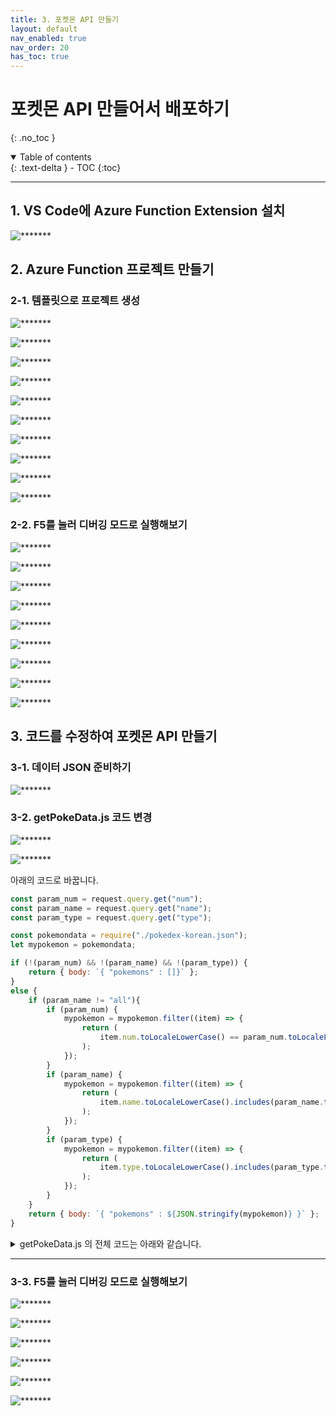 ```yaml
---
title: 3. 포켓몬 API 만들기
layout: default
nav_enabled: true
nav_order: 20
has_toc: true
---
```


# 포켓몬 API 만들어서 배포하기
{: .no_toc }

<details open markdown="block">
  <summary>
    Table of contents
  </summary>
  {: .text-delta }
- TOC
{:toc}
</details>

---

## 1. VS Code에 Azure Function Extension 설치
![*******](../assets/30/30-01.png)

## 2. Azure Function 프로젝트 만들기
### 2-1. 템플릿으로 프로젝트 생성
![*******](../assets/30/30-02.png)

![*******](../assets/30/30-03.png)

![*******](../assets/30/30-04.png)

![*******](../assets/30/30-05.png)

![*******](../assets/30/30-06.png)

![*******](../assets/30/30-07.png)

![*******](../assets/30/30-08.png)

![*******](../assets/30/30-09.png)

![*******](../assets/30/30-10.png)

![*******](../assets/30/30-11.png)

### 2-2. F5를 눌러 디버깅 모드로 실행해보기
![*******](../assets/30/30-12.png)

![*******](../assets/30/30-13.png)

![*******](../assets/30/30-14.png)

![*******](../assets/30/30-15.png)

![*******](../assets/30/30-16.png)

![*******](../assets/30/30-17.png)

![*******](../assets/30/30-18.png)

![*******](../assets/30/30-19.png)

![*******](../assets/30/30-20.png)

## 3. 코드를 수정하여 포켓몬 API 만들기
### 3-1. 데이터 JSON 준비하기
![*******](../assets/30/30-21.png)

### 3-2. getPokeData.js 코드 변경
![*******](../assets/30/30-23.png)

![*******](../assets/30/30-24.png)


아래의 코드로 바꿉니다.
```js
const param_num = request.query.get("num");
const param_name = request.query.get("name");
const param_type = request.query.get("type");

const pokemondata = require("./pokedex-korean.json");
let mypokemon = pokemondata;

if (!(param_num) && !(param_name) && !(param_type)) {
    return { body: `{ "pokemons" : []}` };
}
else {
    if (param_name != "all"){
        if (param_num) {
            mypokemon = mypokemon.filter((item) => {
                return (
                    item.num.toLocaleLowerCase() == param_num.toLocaleLowerCase()
                );
            });
        }
        if (param_name) {
            mypokemon = mypokemon.filter((item) => {
                return (
                    item.name.toLocaleLowerCase().includes(param_name.toLocaleLowerCase())
                );
            });
        }
        if (param_type) {
            mypokemon = mypokemon.filter((item) => {
                return (
                    item.type.toLocaleLowerCase().includes(param_type.toLocaleLowerCase())
                );
            });
        }
    }
    return { body: `{ "pokemons" : ${JSON.stringify(mypokemon)} }` };
}
```

<details markdown="block">
  <summary>
    getPokeData.js 의 전체 코드는 아래와 같습니다.
  </summary>
  {: .text-delta }

```js
const { app } = require('@azure/functions');

app.http('getPokeData', {
    methods: ['GET', 'POST'],
    authLevel: 'anonymous',
    handler: async (request, context) => {
        context.log(`Http function processed request for url "${request.url}"`);

        //const name = request.query.get('name') || await request.text() || 'world';
        const param_num = request.query.get("num");
        const param_name = request.query.get("name");
        const param_type = request.query.get("type");

        const pokemondata = require("./pokedex-korean.json");
        let mypokemon = pokemondata;

        if (!(param_num) && !(param_name) && !(param_type)) {
            return { body: `{ "pokemons" : []}` };
        }
        else {
            if (param_name != "all"){
                if (param_num) {
                    mypokemon = mypokemon.filter((item) => {
                        return (
                            item.num.toLocaleLowerCase() == param_num.toLocaleLowerCase()
                        );
                    });
                }
                if (param_name) {
                    mypokemon = mypokemon.filter((item) => {
                        return (
                            item.name.toLocaleLowerCase().includes(param_name.toLocaleLowerCase())
                        );
                    });
                }
                if (param_type) {
                    mypokemon = mypokemon.filter((item) => {
                        return (
                            item.type.toLocaleLowerCase().includes(param_type.toLocaleLowerCase())
                        );
                    });
                }
            }
            return { body: `{ "pokemons" : ${JSON.stringify(mypokemon)} }` };
        }
    }
});
```
</details>

---

### 3-3. F5를 눌러 디버깅 모드로 실행해보기
![*******](../assets/30/30-25.png)

![*******](../assets/30/30-26.png)

![*******](../assets/30/30-27.png)

![*******](../assets/30/30-28.png)

![*******](../assets/30/30-29.png)

![*******](../assets/30/30-30.png)






